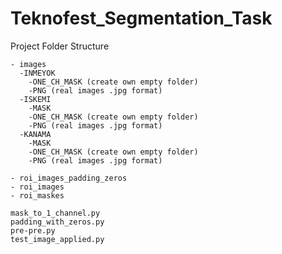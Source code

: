 # Teknofest_Segmentation_Task


Project Folder Structure



    - images
      -INMEYOK
        -ONE_CH_MASK (create own empty folder)
        -PNG (real images .jpg format)
      -ISKEMI
        -MASK
        -ONE_CH_MASK (create own empty folder)
        -PNG (real images .jpg format)
      -KANAMA
        -MASK
        -ONE_CH_MASK (create own empty folder)
        -PNG (real images .jpg format)

    - roi_images_padding_zeros
    - roi_images
    - roi_maskes

    mask_to_1_channel.py
    padding_with_zeros.py
    pre-pre.py
    test_image_applied.py
